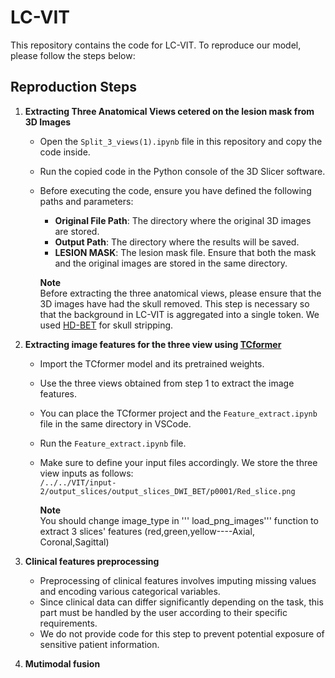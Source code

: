 # LC-VIT

This repository contains the code for LC-VIT. To reproduce our model, please follow the steps below:

## Reproduction Steps

1. **Extracting Three Anatomical Views cetered on the lesion mask from 3D Images**  
   - Open the `Split_3_views(1).ipynb` file in this repository and copy the code inside.  
   - Run the copied code in the Python console of the 3D Slicer software.  
   - Before executing the code, ensure you have defined the following paths and parameters:  
     - **Original File Path**: The directory where the original 3D images are stored.  
     - **Output Path**: The directory where the results will be saved.  
     - **LESION MASK**: The lesion mask file. Ensure that both the mask and the original images are stored in the same directory.

      **Note**  
       Before extracting the three anatomical views, please ensure that the 3D images have had the skull removed. This step is necessary so that the background in LC-VIT is aggregated into a single token. We used [HD-BET](https://github.com/MIC-DKFZ/HD-BET) for skull stripping.


2. **Extracting image features for the three view using [TCformer](https://github.com/zengwang430521/TCFormer)**
   - Import the TCformer model and its pretrained weights.
   - Use the three views obtained from step 1 to extract the  image features.
   - You can place the TCformer project and the `Feature_extract.ipynb` file in the same directory in VSCode.
   - Run the `Feature_extract.ipynb` file.
   - Make sure to define your input files accordingly. We store the three view inputs as follows:  
     `/../../VIT/input-2/output_slices/output_slices_DWI_BET/p0001/Red_slice.png`

     **Note**  
       You should change image_type  in ''' load_png_images''' function to extract 3 slices' features (red,green,yellow----Axial, Coronal,Sagittal)


3. **Clinical features preprocessing** 
   - Preprocessing of clinical features involves imputing missing values and encoding various categorical variables.
   - Since clinical data can differ significantly depending on the task, this part must be handled by the user according to their specific requirements.
   - We do not provide code for this step to prevent potential exposure of sensitive patient information.
   
  
4. **Mutimodal fusion** 



